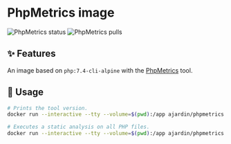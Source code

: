 PhpMetrics image
================
![PhpMetrics status](https://img.shields.io/github/workflow/status/ajardin/docker-images/PhpMetrics%20image?style=for-the-badge)
![PhpMetrics pulls](https://img.shields.io/docker/pulls/ajardin/phpmetrics?style=for-the-badge)

✨ Features
-----------
An image based on `php:7.4-cli-alpine` with the [PhpMetrics][1] tool.

🚀 Usage
--------
```bash
# Prints the tool version.
docker run --interactive --tty --volume=$(pwd):/app ajardin/phpmetrics

# Executes a static analysis on all PHP files.
docker run --interactive --tty --volume=$(pwd):/app ajardin/phpmetrics src,tests --report-html="./report" 
```

<!-- Resources -->
[1]: https://github.com/phpmetrics/PhpMetrics
